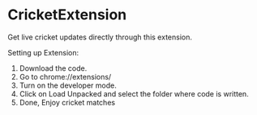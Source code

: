 # CricketExtension
Get live cricket updates directly through this extension.

Setting up Extension:
1. Download the code.
2. Go to chrome://extensions/
3. Turn on the developer mode.
4. Click on Load Unpacked and select the folder where code is written.
5. Done, Enjoy cricket matches
    
